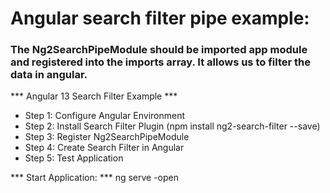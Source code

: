 # Angular search filter pipe example:

### The Ng2SearchPipeModule should be imported app module and registered into the imports array. It allows us to filter the data in angular.

*** Angular 13 Search Filter Example ***
- Step 1: Configure Angular Environment
- Step 2: Install Search Filter Plugin (npm install ng2-search-filter --save)
- Step 3: Register Ng2SearchPipeModule
- Step 4: Create Search Filter in Angular
- Step 5: Test Application

*** Start Application: ***
ng serve -open
